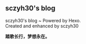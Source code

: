 ## sczyh30's blog

sczyh30's blog ~ Powered by Hexo.  
Created and enhanced by sczyh30    

**踏歌长行，梦想永在。**
